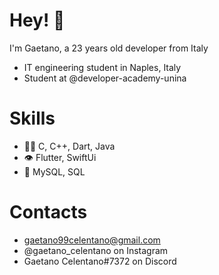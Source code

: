 # Hey! 👋

I'm Gaetano, a 23 years old developer from Italy
- IT engineering student in Naples, Italy 
- Student at @developer-academy-unina

# Skills
  - 👨‍💻 C, C++, Dart, Java
  - 👁️ Flutter, SwiftUi
  - 💾 MySQL, SQL

# Contacts
- gaetano99celentano@gmail.com
- @gaetano_celentano on Instagram
- Gaetano Celentano#7372 on Discord
